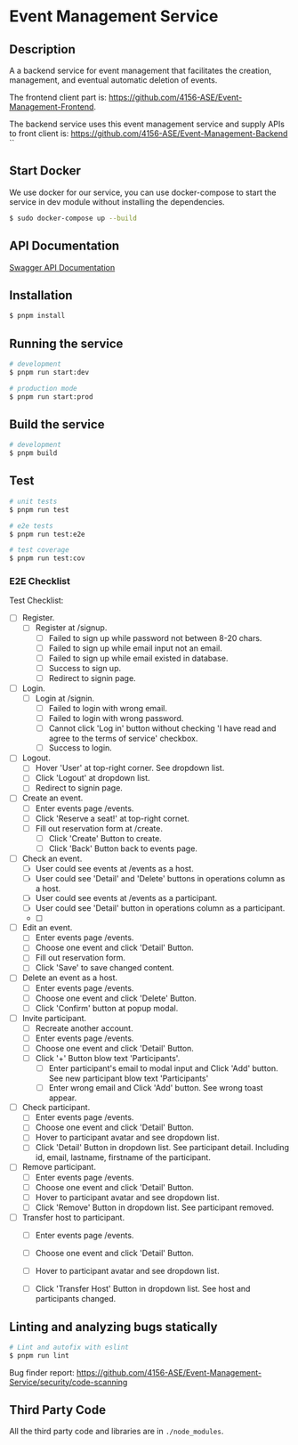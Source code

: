 # Event Management Service
## Description

A a backend service for event management that facilitates the creation, management, and eventual automatic deletion of events.

The frontend client part is: https://github.com/4156-ASE/Event-Management-Frontend.

The backend service uses this event management service and supply APIs to front client is: https://github.com/4156-ASE/Event-Management-Backend
\``
## Start Docker
We use docker for our service, you can use docker-compose to start the service in dev module without installing the dependencies.

```bash
$ sudo docker-compose up --build

```


## API Documentation

[Swagger API Documentation](https://app.swaggerhub.com/apis-docs/dearalina/4156-Project/1.0.0)

## Installation

```bash
$ pnpm install
```

## Running the service

```bash
# development
$ pnpm run start:dev

# production mode
$ pnpm run start:prod
```

## Build the service

```bash
# development
$ pnpm build
```

## Test

```bash
# unit tests
$ pnpm run test

# e2e tests
$ pnpm run test:e2e

# test coverage
$ pnpm run test:cov
```

### E2E Checklist
Test Checklist:

- [ ] Register.
  - [ ] Register at /signup.
    - [ ] Failed to sign up while password not between 8-20 chars.
    - [ ] Failed to sign up while email input not an email. 
    - [ ] Failed to sign up while email existed in database.
    - [ ] Success to sign up.
    - [ ] Redirect to signin page.
- [ ] Login.
  - [ ] Login at /signin.
    - [ ] Failed to login with wrong email.
    - [ ] Failed to login with wrong password.
    - [ ] Cannot click 'Log in' button without checking 'I have read and agree to the terms of service' checkbox.
    - [ ] Success to login.
- [ ] Logout.
  - [ ] Hover 'User' at top-right corner. See dropdown list.
  - [ ] Click 'Logout' at dropdown list.
  - [ ] Redirect to signin page.
- [ ] Create an event.
  - [ ] Enter events page /events.
  - [ ] Click 'Reserve a seat!' at top-right cornet.
  - [ ] Fill out reservation form at /create.
    - [ ] Click 'Create' Button to create.
    - [ ] Click 'Back' Button back to events page.
- [ ] Check an event.
  - [ ] User could see events at /events as a host.
  - [ ] User could see 'Detail' and 'Delete' buttons in operations column as a host.
  - [ ] User could see events at /events as a participant.
  - [ ] User could see 'Detail' button in operations column as a participant.
  - [ ] 
- [ ] Edit an event.
  - [ ] Enter events page /events.
  - [ ] Choose one event and click 'Detail' Button.
  - [ ] Fill out reservation form.
  - [ ] Click 'Save' to save changed content.
- [ ] Delete an event as a host.
  - [ ] Enter events page /events.
  - [ ] Choose one event and click 'Delete' Button.
  - [ ] Click 'Confirm' button at popup modal.
- [ ] Invite participant.
  - [ ] Recreate another account.
  - [ ] Enter events page /events.
  - [ ] Choose one event and click 'Detail' Button.
  - [ ] Click '+' Button blow text 'Participants'.
    - [ ] Enter participant's email to modal input and Click 'Add' button. See new participant blow text 'Participants'
    - [ ] Enter wrong email and Click 'Add' button. See wrong toast appear.
- [ ] Check participant.
  - [ ] Enter events page /events.
  - [ ] Choose one event and click 'Detail' Button.
  - [ ] Hover to participant avatar and see dropdown list.
  - [ ] Click 'Detail' Button in dropdown list. See participant detail. Including id, email, lastname, firstname of the participant.
- [ ] Remove participant.
  - [ ] Enter events page /events.
  - [ ] Choose one event and click 'Detail' Button.
  - [ ] Hover to participant avatar and see dropdown list.
  - [ ] Click 'Remove' Button in dropdown list. See participant removed.
- [ ] Transfer host to participant.
  - [ ] Enter events page /events.
  - [ ] Choose one event and click 'Detail' Button.
  - [ ] Hover to participant avatar and see dropdown list.
  - [ ] Click 'Transfer Host' Button in dropdown list. See host and participants changed.



## Linting and analyzing bugs statically

```bash
# Lint and autofix with eslint
$ pnpm run lint

```

Bug finder report: https://github.com/4156-ASE/Event-Management-Service/security/code-scanning

## Third Party Code
All the third party code and libraries are in `./node_modules`.

